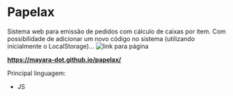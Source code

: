 # Papelax
Sistema web para emissão de pedidos com cálculo de caixas por item. Com possibilidade de adicionar um novo código no sistema (utilizando inicialmente o LocalStorage)...
![link para página](https://mayara-dot.github.io/papelax/)

**https://mayara-dot.github.io/papelax/**


Principal linguagem:



- JS
